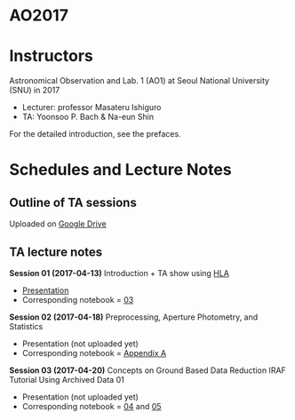 # AO2017

# Instructors
Astronomical Observation and Lab. 1 (AO1) at Seoul National University (SNU) in 2017 

* Lecturer: professor Masateru Ishiguro 
* TA: Yoonsoo P. Bach & Na-eun Shin

For the detailed introduction, see the prefaces.

# Schedules and Lecture Notes

## Outline of TA sessions

Uploaded on [Google Drive](https://drive.google.com/open?id=1Tt-j8SrdfzE-gBOzgxW061ngEbRz5njnbw-8lHO9GnI)


## TA lecture notes

**Session 01 (2017-04-13)** 
Introduction + TA show using [HLA](http://hla.stsci.edu/)
* [Presentation](https://drive.google.com/file/d/0B-MLFRYnMxUvQ1BJTkhNcVNveFFkYURLdDVMaWZkVDA5V05J/view?usp=sharing)
* Corresponding notebook = [03](http://nbviewer.jupyter.org/github/ysbach/AO_2017/blob/master/03_Get_the_Taste.ipynb)
    
**Session 02 (2017-04-18)** 
Preprocessing, Aperture Photometry, and Statistics
* Presentation (not uploaded yet)
* Corresponding notebook = [Appendix A](http://nbviewer.jupyter.org/github/ysbach/AO_2017/blob/master/App_A_Photometric_Errors.ipynb)

**Session 03 (2017-04-20)** 
Concepts on Ground Based Data Reduction 
IRAF Tutorial Using Archived Data 01
* Presentation (not uploaded yet)
* Corresponding notebook = [04](http://nbviewer.jupyter.org/github/ysbach/AO_2017/blob/master/04_Ground_Based_Concept.ipynb) and [05](http://nbviewer.jupyter.org/github/ysbach/AO_2017/blob/master/05_IRAF_Tutorial.ipynb)
